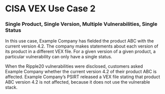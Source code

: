 # CISA VEX Use Case 2

### Single Product, Single Version, Multiple Vulnerabilities, Single Status

In this use case, Example Company has fielded the product ABC with the current version 4.2. The company makes statements about each version of its product in a different VEX file. For a given version of a given product, a particular vulnerability can only have a single status.

When the Ripple20 vulnerabilities were disclosed, customers asked Example Company whether the current version 4.2 of their product ABC is affected. Example Company’s PSIRT released a VEX file stating that product ABC version 4.2 is not affected, because it does not use the vulnerable stack.
